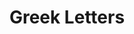 ---
events:
- building: Greek Letters
  categories: greek-letters
  description: Seven students founded a local chapter of Alpha Phi Alpha, making it
    NC State's first African American fraternity.
  event_decade: '1970'
  event_id: '8'
  excerpt: Seven students founded a local chapter of Alpha Phi Alpha, making it NC
    State's first African American fraternity.
  image id (orig): '0020765'
  image_caption: Alpha Phi Alpha fraternity group portrait
  image_id: '0020765'
  image_link: https://d.lib.ncsu.edu/collections/catalog/0020765
  start_date: 01/01/1971
  title: First African American fraternity
  year: '1971'
- building: Greek Letters
  categories: greek-letters
  description: This organization has been the local chapter of the first fraternal
    organization founded on the campus of a historically black college.
  event_decade: '1980'
  event_id: '19'
  excerpt: This organization has been the local chapter of the first fraternal organization
    founded on the campus of a historically black college.
  image id (orig): 0020758
  image_caption: Omega Psi Phi
  image_id: 0020758
  image_link: https://d.lib.ncsu.edu/collections/catalog/0020758
  start_date: 01/01/1980
  title: Omega Psi Phi fraternity chapter established
  year: '1980'
- building: Greek Letters
  categories: greek-letters
  description: A chapter of Delta Sigma Theta was established, becoming the first
    African American sorority chapter on campus.
  event_decade: '1970'
  event_id: '72'
  excerpt: A chapter of Delta Sigma Theta was established, becoming the first African
    American sorority chapter on campus.
  image id (orig): '0021720'
  image_caption: Sisters of Delta Sigma Theta during a step show
  image_id: '0021720'
  image_link: https://d.lib.ncsu.edu/collections/catalog/0021720
  redirect_from: /events/28/index.html
  start_date: 01/01/1975
  title: First African American Sorority
  year: '1975'
lat: '35.783595'
layout: post
leafleticon: /demostite/assets/leaflet/img/graduate.svg
lng: '-78.667499'
order: 8
permalink: places/greek-letters/
place: greek-letters
route:
  code: Ok
  routes:
  - distance: 247.635
    duration: 176.391
    geometry:
      coordinates:
      - - -78.667517
        - 35.783563
      - - -78.667638
        - 35.783607
      - - -78.667923
        - 35.783716
      - - -78.668217
        - 35.783829
      - - -78.668371
        - 35.783885
      - - -78.668417
        - 35.7838
      - - -78.668479
        - 35.783687
      - - -78.668527
        - 35.783598
      - - -78.668571
        - 35.783518
      - - -78.668672
        - 35.783335
      - - -78.66877
        - 35.783157
      - - -78.669463
        - 35.783403
      - - -78.669493
        - 35.78335
      type: LineString
    legs:
    - admins:
      - iso_3166_1: US
        iso_3166_1_alpha3: USA
      distance: 247.635
      duration: 176.391
      steps:
      - distance: 84.093
        driving_side: right
        duration: 60.221
        geometry:
          coordinates:
          - - -78.667517
            - 35.783563
          - - -78.667638
            - 35.783607
          - - -78.667923
            - 35.783716
          - - -78.668217
            - 35.783829
          - - -78.668371
            - 35.783885
          type: LineString
        intersections:
        - admin_index: 0
          bearings:
          - 295
          duration: 28.235
          entry:
          - true
          geometry_index: 0
          is_urban: true
          location:
          - -78.667517
          - 35.783563
          mapbox_streets_v8:
            class: tertiary
          out: 0
          weight: 28.235
        - admin_index: 0
          bearings:
          - 115
          - 295
          duration: 20.423
          entry:
          - false
          - true
          geometry_index: 2
          in: 0
          is_urban: true
          location:
          - -78.667923
          - 35.783716
          mapbox_streets_v8:
            class: tertiary
          out: 1
          weight: 20.423
        - admin_index: 0
          bearings:
          - 115
          - 294
          entry:
          - false
          - true
          geometry_index: 3
          in: 0
          is_urban: true
          location:
          - -78.668217
          - 35.783829
          mapbox_streets_v8:
            class: tertiary
          out: 1
          turn_duration: 1
          turn_weight: 1
        maneuver:
          bearing_after: 295
          bearing_before: 0
          instruction: Walk northwest on East Dunn Avenue.
          location:
          - -78.667517
          - 35.783563
          type: depart
        mode: walking
        name: East Dunn Avenue
        weight: 60.22
      - distance: 89
        driving_side: right
        duration: 63.676
        geometry:
          coordinates:
          - - -78.668371
            - 35.783885
          - - -78.668417
            - 35.7838
          - - -78.668479
            - 35.783687
          - - -78.668527
            - 35.783598
          - - -78.668571
            - 35.783518
          - - -78.668672
            - 35.783335
          - - -78.66877
            - 35.783157
          type: LineString
        intersections:
        - admin_index: 0
          bearings:
          - 114
          - 204
          duration: 7.042
          entry:
          - false
          - true
          geometry_index: 4
          in: 0
          is_urban: true
          location:
          - -78.668371
          - 35.783885
          mapbox_streets_v8:
            class: tertiary
          out: 1
          turn_weight: 5
          weight: 12.042
        - admin_index: 0
          bearings:
          - 24
          - 204
          duration: 10.859
          entry:
          - false
          - true
          geometry_index: 5
          in: 0
          is_urban: true
          location:
          - -78.668417
          - 35.7838
          mapbox_streets_v8:
            class: tertiary
          out: 1
          turn_duration: 1
          turn_weight: 1
          weight: 10.859
        - admin_index: 0
          bearings:
          - 24
          - 204
          duration: 7.746
          entry:
          - false
          - true
          geometry_index: 6
          in: 0
          is_urban: true
          location:
          - -78.668479
          - 35.783687
          mapbox_streets_v8:
            class: tertiary
          out: 1
          weight: 7.746
        - admin_index: 0
          bearings:
          - 24
          - 204
          duration: 7.042
          entry:
          - false
          - true
          geometry_index: 7
          in: 0
          is_urban: true
          location:
          - -78.668527
          - 35.783598
          mapbox_streets_v8:
            class: tertiary
          out: 1
          weight: 7.042
        - admin_index: 0
          bearings:
          - 24
          - 204
          duration: 15.493
          entry:
          - false
          - true
          geometry_index: 8
          in: 0
          is_urban: true
          location:
          - -78.668571
          - 35.783518
          mapbox_streets_v8:
            class: tertiary
          out: 1
          weight: 15.493
        - admin_index: 0
          bearings:
          - 24
          - 204
          entry:
          - false
          - true
          geometry_index: 9
          in: 0
          is_urban: true
          location:
          - -78.668672
          - 35.783335
          mapbox_streets_v8:
            class: tertiary
          out: 1
        maneuver:
          bearing_after: 204
          bearing_before: 294
          instruction: Turn left onto Jeter Drive.
          location:
          - -78.668371
          - 35.783885
          modifier: left
          type: turn
        mode: walking
        name: Jeter Drive
        weight: 68.676
      - distance: 68
        driving_side: right
        duration: 47.887
        geometry:
          coordinates:
          - - -78.66877
            - 35.783157
          - - -78.669463
            - 35.783403
          type: LineString
        intersections:
        - admin_index: 0
          bearings:
          - 24
          - 294
          classes:
          - restricted
          entry:
          - false
          - true
          geometry_index: 10
          in: 0
          is_urban: true
          location:
          - -78.66877
          - 35.783157
          mapbox_streets_v8:
            class: service
          out: 1
          turn_weight: 605
        maneuver:
          bearing_after: 294
          bearing_before: 204
          instruction: Turn right.
          location:
          - -78.66877
          - 35.783157
          modifier: right
          type: turn
        mode: walking
        name: ''
        weight: 652.887
      - distance: 6.542
        driving_side: right
        duration: 4.607
        geometry:
          coordinates:
          - - -78.669463
            - 35.783403
          - - -78.669493
            - 35.78335
          type: LineString
        intersections:
        - admin_index: 0
          bearings:
          - 114
          - 205
          classes:
          - restricted
          entry:
          - false
          - true
          geometry_index: 11
          in: 0
          is_urban: true
          location:
          - -78.669463
          - 35.783403
          mapbox_streets_v8:
            class: service
          out: 1
        maneuver:
          bearing_after: 205
          bearing_before: 294
          instruction: Turn left.
          location:
          - -78.669463
          - 35.783403
          modifier: left
          type: turn
        mode: walking
        name: ''
        weight: 23.036
      - distance: 0
        driving_side: right
        duration: 0
        geometry:
          coordinates:
          - - -78.669493
            - 35.78335
          - - -78.669493
            - 35.78335
          type: LineString
        intersections:
        - admin_index: 0
          bearings:
          - 25
          entry:
          - true
          geometry_index: 12
          in: 0
          location:
          - -78.669493
          - 35.78335
        maneuver:
          bearing_after: 0
          bearing_before: 205
          instruction: Your destination is on the right.
          location:
          - -78.669493
          - 35.78335
          modifier: right
          type: arrive
        mode: walking
        name: ''
        weight: 0
      summary: East Dunn Avenue, Jeter Drive
      weight: 804.82
    weight: 804.82
    weight_name: pedestrian
  waypoints:
  - distance: 3.893
    location:
    - -78.667517
    - 35.783563
    name: East Dunn Avenue
  - distance: 40.33
    location:
    - -78.669493
    - 35.78335
    name: ''
title: Greek Letters

---